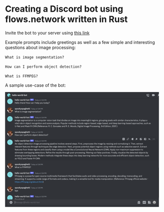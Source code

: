 # Creating a Discord bot using flows.network written in Rust

Invite the bot to your server using [this link](https://discord.com/api/oauth2/authorize?client_id=1137997904599072843&permissions=0&scope=bot)

Example prompts include greetings as well as a few simple and interesting questions about image processing:

`What is image segmentation?`

`How can I perform object detection?`

`What is FFMPEG?`

A sample use-case of the bot:

![screenshot](./figs/Screenshot%202023-08-07%20at%201.35.36%20PM.png)
